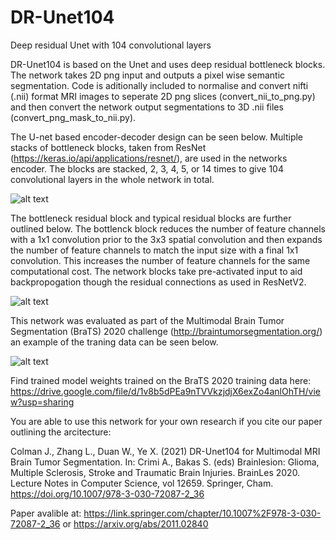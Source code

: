 # DR-Unet104
Deep residual Unet with 104 convolutional layers 

DR-Unet104 is based on the Unet and uses deep residual bottleneck blocks.
The network takes 2D png input and outputs a pixel wise semantic segmentation. Code is aditionally included to normalise and convert nifti (.nii) format MRI images to seperate 2D png slices (convert_nii_to_png.py) and then convert the network output segmentations to 3D .nii files (convert_png_mask_to_nii.py). 

The U-net based encoder-decoder design can be seen below. Multiple stacks of bottleneck blocks, taken from ResNet (https://keras.io/api/applications/resnet/), are used in the networks encoder. The blocks are stacked, 2, 3, 4, 5, or 14 times to give 104 convolutional layers in the whole network in total.

![alt text](https://user-images.githubusercontent.com/67955222/99743883-8486fa00-2ace-11eb-990c-316873ff32cd.png)

The bottleneck residual block and typical residual blocks are further outlined below. The bottlenck block reduces the number of feature channels with a 1x1 convolution prior to the 3x3 spatial convolution and then expands the number of feature channels to match the input size with a final 1x1 convolution. This increases the number of feature channels for the same computational cost. The network blocks take pre-activated input to aid backpropogation though the residual connections as used in ResNetV2.

![alt text](https://user-images.githubusercontent.com/67955222/99744454-a7fe7480-2acf-11eb-9eef-83575bb5c8e8.png)


This network was evaluated as part of the Multimodal Brain Tumor Segmentation (BraTS) 2020 challenge (http://braintumorsegmentation.org/) an example of the traning data can be seen below.

![alt text](https://user-images.githubusercontent.com/67955222/99747410-5dcac280-2ad2-11eb-8431-6d79bf6b9d35.png)

Find trained model weights trained on the BraTS 2020 training data here: https://drive.google.com/file/d/1v8b5dPEa9nTVVkzjdjX6exZo4anlOhTH/view?usp=sharing 

You are able to use this network for your own research if you cite our paper outlining the arcitecture:

Colman J., Zhang L., Duan W., Ye X. (2021) DR-Unet104 for Multimodal MRI Brain Tumor Segmentation. In: Crimi A., Bakas S. (eds) Brainlesion: Glioma, Multiple Sclerosis, Stroke and Traumatic Brain Injuries. BrainLes 2020. Lecture Notes in Computer Science, vol 12659. Springer, Cham. https://doi.org/10.1007/978-3-030-72087-2_36

Paper avalible at:
https://link.springer.com/chapter/10.1007%2F978-3-030-72087-2_36
or
https://arxiv.org/abs/2011.02840
